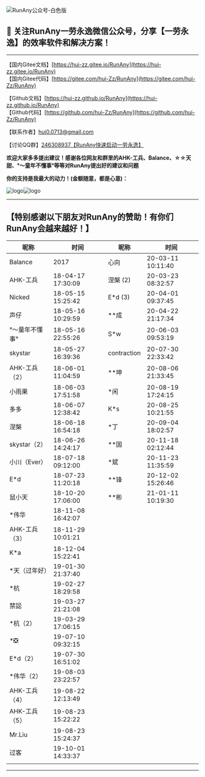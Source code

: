 ![RunAny公众号-白色版](/assets/images/RunAny公众号-白色版.jpg)

## 📢 关注RunAny一劳永逸微信公众号，分享【一劳永逸】的效率软件和解决方案！

---

【国内Gitee文档】[https://hui-zz.gitee.io/RunAny](https://hui-zz.gitee.io/RunAny)  
【国内Gitee代码】[https://gitee.com/hui-Zz/RunAny](https://gitee.com/hui-Zz/RunAny)  

【Github文档】[https://hui-zz.github.io/RunAny](https://hui-zz.github.io/RunAny)  
【Github代码】[https://github.com/hui-Zz/RunAny](https://github.com/hui-Zz/RunAny)  

【联系作者】hui0.0713@gmail.com

【讨论QQ群】[246308937【RunAny快速启动一劳永逸】](https://jq.qq.com/?_wv=1027&k=445Ug7u)

**欢迎大家多多提出建议！感谢各位网友和群里的AHK-工兵、Balance、☆☆天甜、°～童年不懂事°等等对RunAny提出好的建议和问题**

**你的支持是我最大的动力！(金额随意，都是心意)：**

![logo](/assets/images/支持RunAny.jpg ':size=280x280')![logo](/assets/images/支持RunAny.png ':size=280x280')

---

## 【特别感谢以下朋友对RunAny的赞助！有你们RunAny会越来越好！】

| 昵称           | 时间              | 昵称        | 时间              |
| -------------- | ----------------- | ----------- | ----------------- |
| Balance        | 2017              | 心向        | 20-03-11 10:11:40 |
| AHK-工兵       | 18-04-17 17:30:09 | 涅槃 (2)    | 20-03-23 08:32:57 |
| Nicked         | 18-05-15 15:25:42 | E*d (3)     | 20-04-01 09:37:45 |
| 声仔           | 18-05-16 10:29:59 | **成        | 20-04-22 21:17:34 |
| °～童年不懂事° | 18-05-16 22:55:26 | S*w         | 20-06-03 09:53:19 |
| skystar        | 18-05-27 16:39:36 | contraction | 20-07-30 22:33:42 |
| AHK-工兵（2）  | 18-06-01 11:04:59 | **坤        | 20-08-06 21:33:45 |
| 小雨果         | 18-06-03 17:51:58 | *闲         | 20-08-19 17:24:15 |
| 多多           | 18-06-07 12:38:42 | K*s         | 20-08-25 10:21:55 |
| 涅槃           | 18-06-18 16:54:18 | *丁         | 20-09-04 18:02:57 |
| skystar（2）   | 18-06-26 14:24:17 | **国        | 20-11-18 02:12:44 |
| 小川（Ever）   | 18-07-18 09:12:00 | *斌         | 20-11-23 11:35:59 |
| E*d            | 18-07-23 11:20:18 | **锋        | 20-12-02 15:26:46 |
| 鼠小天         | 18-10-20 17:06:00 | **彬        | 21-01-11 10:19:30 |
| *伟华          | 18-11-08 16:42:07 |             |                   |
| AHK-工兵（3）  | 18-11-29 10:01:21 |             |                   |
| K*a            | 18-12-04 15:22:41 |             |                   |
| *天（过年好）  | 19-01-30 21:37:40 |             |                   |
| *杭            | 19-02-27 18:29:58 |             |                   |
| 禁誋           | 19-03-27 21:21:08 |             |                   |
| *杭（2）       | 19-03-29 17:06:15 |             |                   |
| *❎             | 19-07-10 09:32:15 |             |                   |
| E*d（2）       | 19-07-30 16:51:02 |             |                   |
| *伟华（2）     | 19-08-03 23:22:57 |             |                   |
| AHK-工兵（4）  | 19-08-22 12:13:49 |             |                   |
| AHK-工兵（5）  | 19-08-23 15:22:22 |             |                   |
| Mr.Liu         | 19-08-23 15:24:37 |             |                   |
| 过客           | 19-10-01 14:33:37 |             |                   |
|                |                   |             |                   |

---
